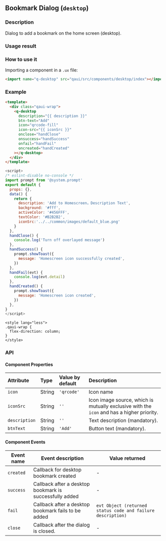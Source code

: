 ## Bookmark Dialog (`desktop`)

### Description

Dialog to add a bookmark on the home screen (desktop).

### Usage result

<preview url="https://wonderful-harsh-alvarezsaurus.glitch.me/preview/pages/desktop"/>

### How to use it

Importing a component in a `.ux` file:

```html
<import name="q-desktop" src="qaui/src/components/desktop/index"></import>
```

### Example

```html
<template>
  <div class="qaui-wrap">
    <q-desktop
      description="{{ description }}"
      btn-text="Add"
      icon="qrcode-fill"
      icon-src="{{ iconSrc }}"
      onclose="handClose"
      onsuccess="handSuccess"
      onfail="handFail"
      oncreated="handCreated"
    ></q-desktop>
  </div>
</template>
```

```javascript
<script>
/* eslint-disable no-console */
import prompt from '@system.prompt'
export default {
  props: {},
  data() {
    return {
      description: 'Add to Homescreen，Description Text',
      background: '#fff',
      activeColor: '#456FFF',
      textColor: '#B2B2B2',
      iconSrc:'../../common/images/default_blue.png'
    }
  },
  handClose() {
    console.log('Turn off overlayed message')
  },
  handSuccess() {
    prompt.showToast({
      message: 'Homescreen icon successfully created',
    })
  },
  handFail(evt) {
    console.log(evt.detail)
  },
  handCreated() {
    prompt.showToast({
      message: 'Homescreen icon created',
    })
  },
}
</script>
```

```less
<style lang="less">
.qaui-wrap {
  flex-direction: column;
}
</style>
```

### API

#### Component Properties

| Attribute     | Type   | Value by default | Description                                                                               |
| :------------ | :----- | :--------------- | :---------------------------------------------------------------------------------------- |
| `icon`        | String | `'qrcode'`       | Icon name                                                                                 |
| `iconSrc`     | String | `''`             | Icon image source, which is mutually exclusive with the `icon` and has a higher priority. |
| `description` | String | `''`             | Text description (mandatory).                                                             |
| `btnText`     | String | `'Add'`          | Button text (mandatory).                                                                  |

#### Component Events

| Event name | Event description                                       | Value returned                                              |
| ---------- | ------------------------------------------------------- | ----------------------------------------------------------- |
| `created`  | Callback for desktop bookmark created                   | -                                                           |
| `success`  | Callback after a desktop bookmark is successfully added | -                                                           |
| `fail`     | Callback after a desktop bookmark fails to be added     | `evt Object (returned status code and failure description)` |
| `close`    | Callback after the dialog is closed.                    | -                                                           |
